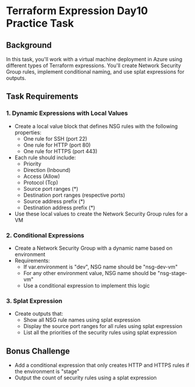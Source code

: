 # Terraform Expression Day10 Practice Task

## Background
In this task, you'll work with a virtual machine deployment in Azure using different types of Terraform expressions. You'll create Network Security Group rules, implement conditional naming, and use splat expressions for outputs.

## Task Requirements

### 1. Dynamic Expressions with Local Values
- Create a local value block that defines NSG rules with the following properties:
  - One rule for SSH (port 22)
  - One rule for HTTP (port 80)
  - One rule for HTTPS (port 443)
- Each rule should include:
  - Priority
  - Direction (Inbound)
  - Access (Allow)
  - Protocol (Tcp)
  - Source port ranges (*)
  - Destination port ranges (respective ports)
  - Source address prefix (*)
  - Destination address prefix (*)
- Use these local values to create the Network Security Group rules for a VM

### 2. Conditional Expressions
- Create a Network Security Group with a dynamic name based on environment
- Requirements:
  - If var.environment is "dev", NSG name should be "nsg-dev-vm"
  - For any other environment value, NSG name should be "nsg-stage-vm"
  - Use a conditional expression to implement this logic

### 3. Splat Expression
- Create outputs that:
  - Show all NSG rule names using splat expression
  - Display the source port ranges for all rules using splat expression
  - List all the priorities of the security rules using splat expression

## Bonus Challenge
- Add a conditional expression that only creates HTTP and HTTPS rules if the environment is "stage"
- Output the count of security rules using a splat expression
